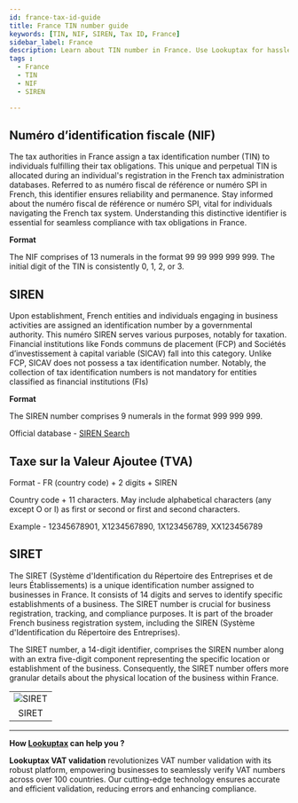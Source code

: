 ```yaml
---
id: france-tax-id-guide
title: France TIN number guide
keywords: [TIN, NIF, SIREN, Tax ID, France]
sidebar_label: France
description: Learn about TIN number in France. Use Lookuptax for hassle-free tax id validation in France and other 100+ countries
tags : 
  - France
  - TIN
  - NIF
  - SIREN

---
```



## Numéro d’identification fiscale (NIF)

The tax authorities in France assign a tax identification number (TIN) to individuals fulfilling their tax obligations. This unique and perpetual TIN is allocated during an individual's registration in the French tax administration databases. Referred to as numéro fiscal de référence or numéro SPI in French, this identifier ensures reliability and permanence. Stay informed about the numéro fiscal de référence or numéro SPI, vital for individuals navigating the French tax system. Understanding this distinctive identifier is essential for seamless compliance with tax obligations in France.

**Format**

The NIF comprises of 13 numerals in the format 99 99 999 999 999. The initial digit of the TIN is consistently 0, 1, 2, or 3.

## SIREN

Upon establishment, French entities and individuals engaging in business activities are assigned an identification number by a governmental authority. This numéro SIREN serves various purposes, notably for taxation. Financial institutions like Fonds communs de placement (FCP) and Sociétés d’investissement à capital variable (SICAV) fall into this category. Unlike FCP, SICAV does not possess a tax identification number. Notably, the collection of tax identification numbers is not mandatory for entities classified as financial institutions (FIs)

**Format**

The SIREN number comprises 9 numerals in the format 999 999 999.


Official database - [SIREN Search](https://avis-situation-sirene.insee.fr/)


## Taxe sur la Valeur Ajoutee (TVA)

Format - FR (country code) + 2 digits + SIREN

Country code + 11 characters. May include alphabetical characters (any except O or I) as first or second or first and second characters.

Example - 12345678901, X1234567890, 1X123456789, XX123456789


## SIRET

The SIRET (Système d'Identification du Répertoire des Entreprises et de leurs Établissements) is a unique identification number assigned to businesses in France. It consists of 14 digits and serves to identify specific establishments of a business. The SIRET number is crucial for business registration, tracking, and compliance purposes. It is part of the broader French business registration system, including the SIREN (Système d'Identification du Répertoire des Entreprises). 

The SIRET number, a 14-digit identifier, comprises the SIREN number along with an extra five-digit component representing the specific location or establishment of the business. Consequently, the SIRET number offers more granular details about the physical location of the business within France.

<table align="center" border="0px" border-color="#dedede"><tr><td>
  <img src="/docs/img/taxid/siret.PNG" alt="SIRET"/>
  </td></tr>
  <tr><td align="center">SIRET</td></tr>
</table>

----
**How [Lookuptax](https://lookuptax.com/) can help you ?**

**Lookuptax VAT validation** revolutionizes VAT number validation with its robust platform, empowering businesses to seamlessly verify VAT numbers across over 100 countries. Our cutting-edge technology ensures accurate and efficient validation, reducing errors and enhancing compliance.

